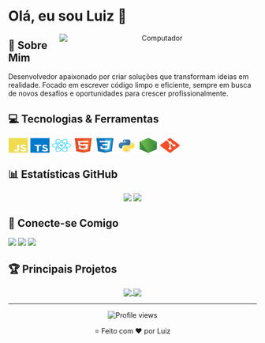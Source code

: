 # Olá, eu sou Luiz 👋

<div align="center">
  <img src="https://raw.githubusercontent.com/MicaelliMedeiros/micaellimedeiros/master/image/computer-illustration.png" min-width="400px" max-width="400px" width="400px" align="right" alt="Computador">
</div>

## 💫 Sobre Mim
Desenvolvedor apaixonado por criar soluções que transformam ideias em realidade. Focado em escrever código limpo e eficiente, sempre em busca de novos desafios e oportunidades para crescer profissionalmente.

## 💻 Tecnologias & Ferramentas

<div style="display: inline_block">
  <img align="center" alt="JavaScript" height="30" width="40" src="https://raw.githubusercontent.com/devicons/devicon/master/icons/javascript/javascript-plain.svg">
  <img align="center" alt="TypeScript" height="30" width="40" src="https://raw.githubusercontent.com/devicons/devicon/master/icons/typescript/typescript-plain.svg">
  <img align="center" alt="React" height="30" width="40" src="https://raw.githubusercontent.com/devicons/devicon/master/icons/react/react-original.svg">
  <img align="center" alt="HTML5" height="30" width="40" src="https://raw.githubusercontent.com/devicons/devicon/master/icons/html5/html5-original.svg">
  <img align="center" alt="CSS3" height="30" width="40" src="https://raw.githubusercontent.com/devicons/devicon/master/icons/css3/css3-original.svg">
  <img align="center" alt="Python" height="30" width="40" src="https://raw.githubusercontent.com/devicons/devicon/master/icons/python/python-original.svg">
  <img align="center" alt="Node.js" height="30" width="40" src="https://raw.githubusercontent.com/devicons/devicon/master/icons/nodejs/nodejs-original.svg">
  <img align="center" alt="Git" height="30" width="40" src="https://raw.githubusercontent.com/devicons/devicon/master/icons/git/git-original.svg">
</div>

## 📊 Estatísticas GitHub

<div align="center">
  <img height="180em" src="https://github-readme-stats.vercel.app/api?username=luizsoc&show_icons=true&theme=dracula&include_all_commits=true&count_private=true"/>
  <img height="180em" src="https://github-readme-stats.vercel.app/api/top-langs/?username=luizsoc&layout=compact&langs_count=7&theme=dracula"/>
</div>

## 🔗 Conecte-se Comigo

<div>
  <a href="https://www.linkedin.com/in/seu-linkedin" target="_blank"><img src="https://img.shields.io/badge/-LinkedIn-%230077B5?style=for-the-badge&logo=linkedin&logoColor=white" target="_blank"></a>
  <a href="mailto:luizsoc123@gmail.com"><img src="https://img.shields.io/badge/-Gmail-%23333?style=for-the-badge&logo=gmail&logoColor=white" target="_blank"></a>
  <a href="https://www.instagram.com/_luiz.oc/" target="_blank"><img src="https://img.shields.io/badge/-Instagram-%23E4405F?style=for-the-badge&logo=instagram&logoColor=white" target="_blank"></a>
</div>

## 🏆 Principais Projetos

<div align="center">
  <a href="https://github.com/luizsoc/gestao-publica-api">
    <img align="center" src="https://github-readme-stats.vercel.app/api/pin/?username=luizsoc&repo=projeto1&theme=dracula" />
  </a>
  <a href="https://github.com/luizsoc/restaurante-api">
    <img align="center" src="https://github-readme-stats.vercel.app/api/pin/?username=luizsoc&repo=projeto2&theme=dracula" />
  </a>
</div>

---

<div align="center">
  <p>
    <img src="https://komarev.com/ghpvc/?username=luizsoc&color=blueviolet" alt="Profile views" />
  </p>
  
  ⭐️ Feito com ❤️ por Luiz
</div>
